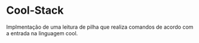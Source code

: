 # Cool-Stack
Implmentação de uma leitura de pilha que realiza comandos de acordo com a entrada na linguagem cool.
